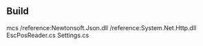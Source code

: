 ﻿## Build

mcs /reference:Newtonsoft.Json.dll /reference:System.Net.Http.dll  EscPosReader.cs Settings.cs